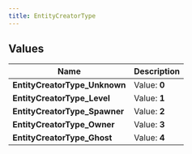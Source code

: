 ```yaml
---
title: EntityCreatorType
---
```


## Values

| Name | Description |
| ---- | ----------- |
| **EntityCreatorType\_Unknown** | Value: **0** |
| **EntityCreatorType\_Level** | Value: **1** |
| **EntityCreatorType\_Spawner** | Value: **2** |
| **EntityCreatorType\_Owner** | Value: **3** |
| **EntityCreatorType\_Ghost** | Value: **4** |

